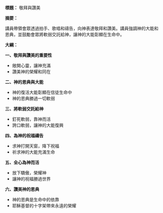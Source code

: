 **標題：** 敬拜與讚美

**摘要：**

講員帶領會眾透過拍手、歌唱和禱告，向神表達敬拜和讚美。講員強調神的大能和恩典，並鼓勵會眾將軟弱交託給神，讓神的大能彰顯在生命中。

**大綱：**

**一、敬拜與讚美的重要性**
* 敞開心靈，讓神充滿
* 讚美神的榮耀和同在

**二、神的恩典與大能**
* 神的復活大能彰顯在信徒生命中
* 神的恩典勝過一切軟弱

**三、將軟弱交託給神**
* 釘死軟弱，靠神而活
* 誇口軟弱，讓神的大能復興

**四、為神的祝福禱告**
* 求神打開天窗，降下祝福
* 祈求神的大能充滿生命

**五、全心為神而活**
* 放下驕傲，榮耀神
* 讓神的祝福勝過世界

**六、讚美神的恩典**
* 神的恩典是生命中的依靠
* 耶穌基督的十字架帶來永遠的榮耀